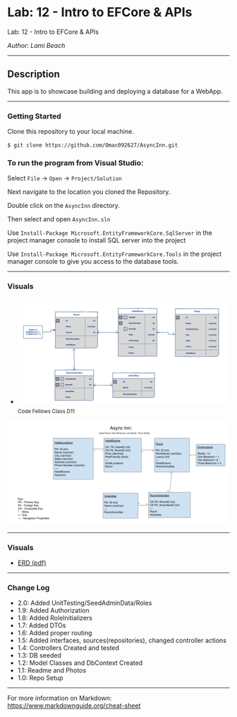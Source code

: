 # Lab: 12 - Intro to EFCore & APIs

Lab: 12 - Intro to EFCore & APIs

*Author: Lami Beach*

----

## Description
This app is to showcase building and deploying a database for a WebApp.

---

### Getting Started
Clone this repository to your local machine.

```
$ git clone https://github.com/Omac092627/AsyncInn.git
```

### To run the program from Visual Studio:
Select ```File``` -> ```Open``` -> ```Project/Solution```

Next navigate to the location you cloned the Repository.

Double click on the ```AsyncInn``` directory.

Then select and open ```AsyncInn.sln```

Use `Install-Package Microsoft.EntityFrameworkCore.SqlServer` in the project manager console to install SQL server into the project

Use `Install-Package Microsoft.EntityFrameworkCore.Tools` in the project manager console to give you access to the database tools.

---

### Visuals
- ![ERD](/Assets/images/AsyncInn2Flow.png) <sub>Code Fellows Class D11</sub>



![ERD2](/Assets/images/[ERD]AsyncInn.png)

---


### Visuals
- [ERD (pdf)](Assets/AsyncInnERDExplained(1).pdf)


---

### Change Log
- 2.0: Added UnitTesting/SeedAdminData/Roles
- 1.9: Added Authorization
- 1.8: Added RoleInitializers
- 1.7: Added DTOs
- 1.6: Added proper routing
- 1.5: Added interfaces, sources(repositories), changed controller actions
- 1.4: Controllers Created and tested
- 1.3: DB seeded
- 1.2: Model Classes and DbContext Created
- 1.1: Readme and Photos
- 1.0: Repo Setup


------------------------------
For more information on Markdown: https://www.markdownguide.org/cheat-sheet